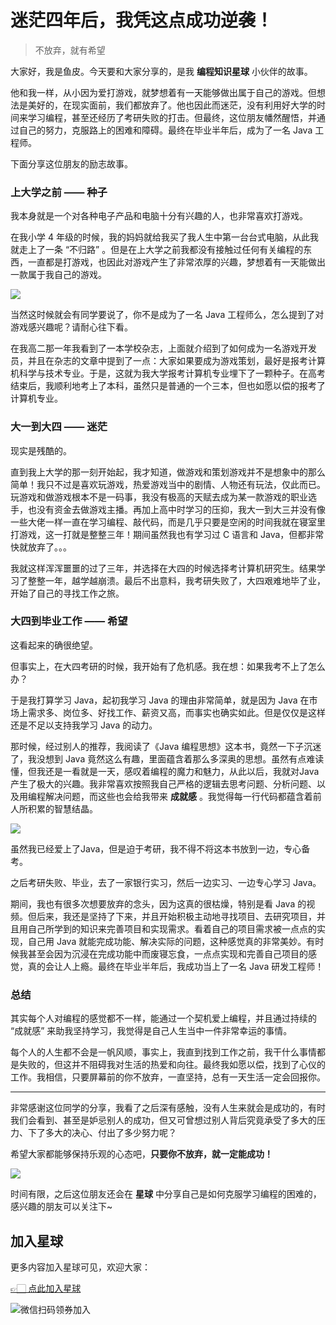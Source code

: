 # 迷茫四年后，我凭这点成功逆袭！

> 不放弃，就有希望

大家好，我是鱼皮。今天要和大家分享的，是我 **编程知识星球** 小伙伴的故事。

他和我一样，从小因为爱打游戏，就梦想着有一天能够做出属于自己的游戏。但想法是美好的，在现实面前，我们都放弃了。他也因此而迷茫，没有利用好大学的时间来学习编程，甚至还经历了考研失败的打击。但最终，这位朋友幡然醒悟，并通过自己的努力，克服路上的困难和障碍。最终在毕业半年后，成为了一名 Java 工程师。

下面分享这位朋友的励志故事。



### 上大学之前 —— 种子

我本身就是一个对各种电子产品和电脑十分有兴趣的人，也非常喜欢打游戏。

在我小学 4 年级的时候，我的妈妈就给我买了我人生中第一台台式电脑，从此我就走上了一条 “不归路” 。但是在上大学之前我都没有接触过任何有关编程的东西，一直都是打游戏，也因此对游戏产生了非常浓厚的兴趣，梦想着有一天能做出一款属于我自己的游戏。

![](https://qiniuyun.code-nav.cn/image-20220221143540783.png)

当然这时候就会有同学要说了，你不是成为了一名 Java 工程师么，怎么提到了对游戏感兴趣呢？请耐心往下看。

在我高二那一年我看到了一本学校杂志，上面就介绍到了如何成为一名游戏开发员，并且在杂志的文章中提到了一点：大家如果要成为游戏策划，最好是报考计算机科学与技术专业。于是，这就为我大学报考计算机专业埋下了一颗种子。在高考结束后，我顺利地考上了本科，虽然只是普通的一个三本，但也如愿以偿的报考了计算机专业。



### 大一到大四 —— 迷茫 

现实是残酷的。

直到我上大学的那一刻开始起，我才知道，做游戏和策划游戏并不是想象中的那么简单！我只不过是喜欢玩游戏，热爱游戏当中的剧情、人物还有玩法，仅此而已。玩游戏和做游戏根本不是一码事，我没有极高的天赋去成为某一款游戏的职业选手，也没有资金去做游戏主播。再加上高中时学习的压抑，我大一到大三并没有像一些大佬一样一直在学习编程、敲代码，而是几乎只要是空闲的时间我就在寝室里打游戏，这一打就是整整三年！期间虽然我也有学习过 C 语言和 Java，但都非常快就放弃了。。。

我就这样浑浑噩噩的过了三年，并选择在大四的时候选择考计算机研究生。结果学习了整整一年，越学越崩溃。最后不出意料，我考研失败了，大四艰难地毕了业，开始了自己的寻找工作之旅。



### 大四到毕业工作 —— 希望

这看起来的确很绝望。

但事实上，在大四考研的时候，我开始有了危机感。我在想：如果我考不上了怎么办？

于是我打算学习 Java，起初我学习 Java 的理由非常简单，就是因为 Java 在市场上需求多、岗位多、好找工作、薪资又高，而事实也确实如此。但是仅仅是这样还是不足以支持我学习 Java 的动力。

那时候，经过别人的推荐，我阅读了《Java 编程思想》这本书，竟然一下子沉迷了，我没想到 Java 竟然这么有趣，里面蕴含着那么多深奥的思想。虽然有点难读懂，但我还是一看就是一天，感叹着编程的魔力和魅力，从此以后，我就对Java产生了极大的兴趣。我非常喜欢按照我自己严格的逻辑去思考问题、分析问题、以及用编程解决问题，而这些也会给我带来 **成就感** 。我觉得每一行代码都蕴含着前人所积累的智慧结晶。

![](https://qiniuyun.code-nav.cn/image-20220221143723796.png)

虽然我已经爱上了Java，但是迫于考研，我不得不将这本书放到一边，专心备考。

之后考研失败、毕业，去了一家银行实习，然后一边实习、一边专心学习 Java。

期间，我也有很多次想要放弃的念头，因为这真的很枯燥，特别是看 Java 的视频。但后来，我还是坚持了下来，并且开始积极主动地寻找项目、去研究项目，并且用自己所学到的知识来完善项目和实现需求。看着自己的项目需求被一点点的实现，自己用 Java 就能完成功能、解决实际的问题，这种感觉真的非常美妙。有时候我甚至会因为沉浸在完成功能中而废寝忘食，一点点实现和完善自己项目的感觉，真的会让人上瘾。最终在毕业半年后，我成功当上了一名 Java 研发工程师！



### 总结

其实每个人对编程的感觉都不一样，能通过一个契机爱上编程，并且通过持续的 “成就感” 来助我坚持学习，我觉得是自己人生当中一件非常幸运的事情。

每个人的人生都不会是一帆风顺，事实上，我直到找到工作之前，我干什么事情都是失败的，但这并不阻碍我对生活的热爱和向往。最终我如愿以偿，找到了心仪的工作。我相信，只要屏幕前的你不放弃，一直坚持，总有一天生活一定会回报你。 



---



非常感谢这位同学的分享，我看了之后深有感触，没有人生来就会是成功的，有时我们会看到、甚至是妒忌别人的成功，但又可曾想过别人背后究竟承受了多大的压力、下了多大的决心、付出了多少努力呢？

希望大家都能够保持乐观的心态吧，**只要你不放弃，就一定能成功！**

![](https://qiniuyun.code-nav.cn/image-20220221143011488.png)

时间有限，之后这位朋友还会在 **星球** 中分享自己是如何克服学习编程的困难的，感兴趣的朋友可以关注下~


## 加入星球

更多内容加入星球可见，欢迎大家：

[👉🏻 点此加入星球](/加入星球.md)

![微信扫码领券加入](https://xingqiu-tuchuang-1256524210.cos.ap-shanghai.myqcloud.com/1/%E7%9F%A5%E8%AF%86%E6%98%9F%E7%90%83%E6%89%AB%E7%A0%81.jpeg)
